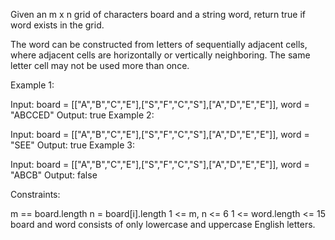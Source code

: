 Given an m x n grid of characters board and a string word, return true if word exists in the grid.

The word can be constructed from letters of sequentially adjacent cells, where adjacent cells are horizontally or vertically neighboring. The same letter cell may not be used more than once.

 

Example 1:


Input: board = [["A","B","C","E"],["S","F","C","S"],["A","D","E","E"]], word = "ABCCED"
Output: true
Example 2:


Input: board = [["A","B","C","E"],["S","F","C","S"],["A","D","E","E"]], word = "SEE"
Output: true
Example 3:


Input: board = [["A","B","C","E"],["S","F","C","S"],["A","D","E","E"]], word = "ABCB"
Output: false
 

Constraints:

m == board.length
n = board[i].length
1 <= m, n <= 6
1 <= word.length <= 15
board and word consists of only lowercase and uppercase English letters.